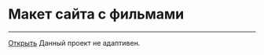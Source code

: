 # Макет сайта с фильмами
***
[Открыть](https://maksgd.github.io/SiteFilms/)
Данный проект не адаптивен. 
